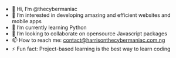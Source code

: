 - 👋 Hi, I’m @thecybermaniac
- 👀 I’m interested in developing amazing and efficient websites and mobile apps
- 🌱 I’m currently learning Python
- 💞️ I’m looking to collaborate on opensource Javascript packages
- 📫 How to reach me: contact@harrisonthecybermaniac.com.ng
- ⚡ Fun fact: Project-based learning is the best way to learn coding

<!---
thecybermaniac/thecybermaniac is a ✨ special ✨ repository because its `README.md` (this file) appears on your GitHub profile.
You can click the Preview link to take a look at your changes.
--->
